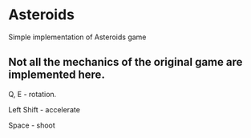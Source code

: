 # Asteroids
Simple implementation of Asteroids game

## Not all the mechanics of the original game are implemented here.


Q, E - rotation.

Left Shift - accelerate

Space - shoot
